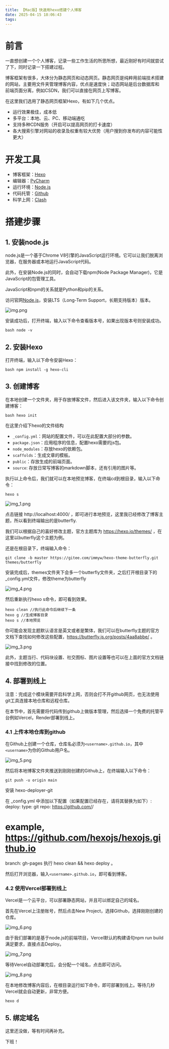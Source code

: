 ```yaml
---
title: 【Mac版】快速用hexo搭建个人博客
date: 2025-04-15 18:06:43
tags:
---
```


<meta name="referrer" content="no-referrer" />


# 前言

一直想创建一个个人博客，记录一些工作生活的所思所想，最近刚好有时间就尝试了下，同时记录一下搭建过程。

博客框架有很多，大体分为静态网页和动态网页。静态网页是纯粹用前端技术搭建的网站，主要用文件夹管理博客内容，优点是速度快；动态网站是后台数据库和
前端页面分离，例如CSDN，我们可以直接在网页上写博客。

在这里我们选用了静态网页框架Hexo，有如下几个优点。

- 运行效果极佳，成本低
- 多平台：本地、云、PC、移动端通吃
- 支持多种CDN服务（开启可以提高网页的打卡速度）
- 各大搜索引擎对网站的收录及权重有较大优势（用户搜到你发布的内容可能性更大）

# 开发工具
- 博客框架：[Hexo](https://hexo.io/zh-cn/)
- 编辑器：[PyCharm](https://www.jetbrains.com/pycharm/)
- 运行环境：[Node.js](https://nodejs.org/en/)
- 代码托管：[Github](https://github.com/)
- 科学上网：[Clash](https://github.com/Fndroid/clash_for_windows_pkg)

# 搭建步骤

## 1. 安装node.js
node.js是一个基于Chrome V8引擎的JavaScript运行环境。它可以让我们脱离浏览器，在服务器或本地运行JavaScript代码。

此外，在安装Node.js的同时，会自动下载npm(Node Package Manager)，它是JavaScript的包管理工具。

JavaScript和npm的关系就是Python和pip的关系。

访问官网[Node.js](https://nodejs.org/en/)，安装LTS（Long-Term Support，长期支持版本）版本。

<img alt="img.png" src="https://i.postimg.cc/gJ8g4Xq4/img.png"/>

安装成功后，打开终端，输入以下命令查看版本号，如果出现版本号则安装成功。

```bash node -v ```

## 2. 安装Hexo


打开终端，输入以下命令安装Hexo：

```bash npm install -g hexo-cli ```

## 3. 创建博客
在本地创建一个文件夹，用于存放博客文件，然后进入该文件夹，输入以下命令创建博客：

```bash hexo init ```

在这里介绍下hexo的文件结构
- `_config.yml`：网站的配置文件，可以在此配置大部分的参数。
- `package.json`：应用程序的信息，配置hexo需要的js包。
- `node_modules`：存放hexo的依赖包。
- `scaffolds`：生成文章的模板。
- `public`：存放生成的前端页面。
- `source`: 存放日常写博客的markdown脚本，还有引用的图片等。

执行以上命令后，我们就可以在本地预览博客，在终端cd到根目录，输入以下命令：

```hexo s```

![img_1.png](https://i.postimg.cc/v82jp3Z6/img-1.png)

点击链接 http://localhost:4000/ ，即可进行本地预览，这里我已经修改了博客主题，所以看到终端输出的是butterfly.

我们可以根据自己的喜好修改主题，官方主题库为 https://hexo.io/themes/ ，在这里以butterfly这个主题为例。

还是在根目录下，终端输入命令：

``` git clone -b master https://gitee.com/immyw/hexo-theme-butterfly.git themes/butterfly ```

安装完成后，themes文件夹下会多一个butterfly文件夹，之后打开根目录下的_config.yml文件，修改theme为butterfly

![img_4.png](https://i.postimg.cc/Jh8dbFPS/img-4.png)

然后重新执行hexo s命令，即可看到效果。
```chatinput
hexo clean //执行此命令后继续下一条
hexo g //生成博客目录
hexo s //本地预览
```

你可能会发现主题默认语言是英文或者是繁体，我们可以在butterfly主题的官方文档下查找如何修改这些配置，https://butterfly.js.org/posts/4aa8abbe/ 。

![img_3.png](https://i.postimg.cc/hvY5TP50/img-3.png)

此外，主题当行、代码块设置、社交图标、图片设置等也可以在上面的官方文档链接中找到修改的位置。

## 4. 部署到线上

注意：完成这个模块需要开启科学上网，否则会打不开github网页，也无法使用git工具连接本地仓库和远程仓库。

在本节中，首先需要将代码传到github上做版本管理，然后选择一个免费的托管平台例如Vercel，Render部署到线上。

### 4.1 上传本地仓库到github

在Github上创建一个仓库，仓库名必须为`<username>.github.io`，其中`<username>`为你的Github用户名。

![img_5.png](https://i.postimg.cc/m20nrkML/img-5.png)

然后将本地博客文件夹推送到刚刚创建的Github上，在终端输入以下命令：

```git push -u origin main ```

安装 hexo-deployer-git

在 _config.yml 中添加以下配置（如果配置已经存在，请将其替换为如下）:
deploy:
  type: git
  repo: https://github.com/<username>/<project>
  # example, https://github.com/hexojs/hexojs.github.io
  branch: gh-pages
执行 hexo clean && hexo deploy 。

然后打开浏览器，输入`<username>.github.io`，即可看到博客。

### 4.2 使用Vercel部署到线上

Vercel是一个云平台，可以部署静态网站，并且可以绑定自己的域名。

首先在Vercel上注册账号，然后点击New Project，选择Github，选择刚刚创建的仓库。

![img_6.png](https://i.postimg.cc/d09Nn9f3/img-6.png)

由于我们部署的是基于node.js的前端项目，Vercel默认的构建语句npm run build满足要求，直接点击Deploy。

![img_7.png](https://i.postimg.cc/RZKDJmQc/img-7.png)

等待Vercel自动部署完后，会分配一个域名，点击即可访问。

![img_8.png](https://i.postimg.cc/qRMbF3fL/img-8.png)

在本地修改博客内容后，在根目录运行如下命令，即可部署到线上。等待几秒Vercel就会自动更新，非常方便。

```chatinput
hexo d 
```

## 5. 绑定域名

这里还没做，等有时间再补充。

下班！